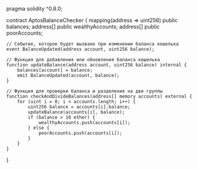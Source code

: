 pragma solidity ^0.8.0;

contract AptosBalanceChecker {
    mapping(address => uint256) public balances;
    address[] public wealthyAccounts;
    address[] public poorAccounts;

    // Событие, которое будет вызвано при изменении баланса кошелька
    event BalanceUpdated(address account, uint256 balance);

    // Функция для добавления или обновления баланса кошелька
    function updateBalance(address account, uint256 balance) internal {
        balances[account] = balance;
        emit BalanceUpdated(account, balance);
    }

    // Функция для проверки баланса и разделения на две группы
    function checkAndDivideBalances(address[] memory accounts) external {
        for (uint i = 0; i < accounts.length; i++) {
            uint256 balance = accounts[i].balance;
            updateBalance(accounts[i], balance);
            if (balance > 10 ether) {
                wealthyAccounts.push(accounts[i]);
            } else {
                poorAccounts.push(accounts[i]);
            }
        }
    }
}
